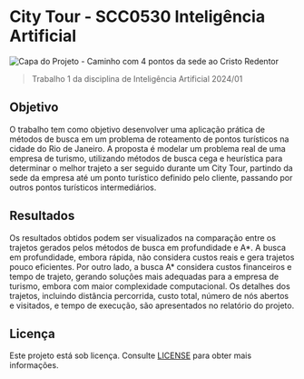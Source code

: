# City Tour - SCC0530 Inteligência Artificial

![Capa do Projeto - Caminho com 4 pontos da sede ao Cristo Redentor](https://i.imgur.com/ufJGdXk.png)

> Trabalho 1 da disciplina de Inteligência Artificial 2024/01

## Objetivo

O trabalho tem como objetivo desenvolver uma aplicação prática de métodos de busca em um problema de roteamento de pontos turísticos na cidade do Rio de Janeiro. A proposta é modelar um problema real de uma empresa de turismo, utilizando métodos de busca cega e heurística para determinar o melhor trajeto a ser seguido durante um City Tour, partindo da sede da empresa até um ponto turístico definido pelo cliente, passando por outros pontos turísticos intermediários.

## Resultados

Os resultados obtidos podem ser visualizados na comparação entre os trajetos gerados pelos métodos de busca em profundidade e A*. A busca em profundidade, embora rápida, não considera custos reais e gera trajetos pouco eficientes. Por outro lado, a busca A* considera custos financeiros e tempo de trajeto, gerando soluções mais adequadas para a empresa de turismo, embora com maior complexidade computacional. Os detalhes dos trajetos, incluindo distância percorrida, custo total, número de nós abertos e visitados, e tempo de execução, são apresentados no relatório do projeto.

## Licença

Este projeto está sob licença. Consulte [LICENSE](LICENSE) para obter mais informações.
